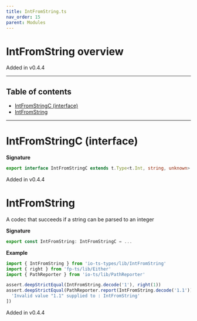 ```yaml
---
title: IntFromString.ts
nav_order: 15
parent: Modules
---
```


# IntFromString overview

Added in v0.4.4

---

<h2 class="text-delta">Table of contents</h2>

- [IntFromStringC (interface)](#intfromstringc-interface)
- [IntFromString](#intfromstring)

---

# IntFromStringC (interface)

**Signature**

```ts
export interface IntFromStringC extends t.Type<t.Int, string, unknown> {}
```

Added in v0.4.4

# IntFromString

A codec that succeeds if a string can be parsed to an integer

**Signature**

```ts
export const IntFromString: IntFromStringC = ...
```

**Example**

```ts
import { IntFromString } from 'io-ts-types/lib/IntFromString'
import { right } from 'fp-ts/lib/Either'
import { PathReporter } from 'io-ts/lib/PathReporter'

assert.deepStrictEqual(IntFromString.decode('1'), right(1))
assert.deepStrictEqual(PathReporter.report(IntFromString.decode('1.1')), [
  'Invalid value "1.1" supplied to : IntFromString'
])
```

Added in v0.4.4
